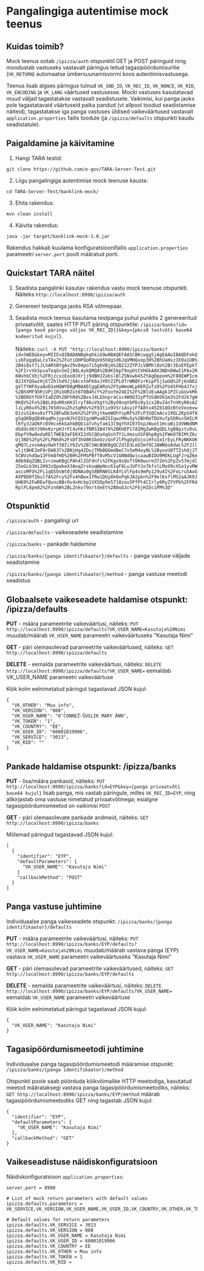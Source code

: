 # Pangalingiga autentimise mock teenus

## Kuidas toimib?

Mock teenus ootab `/ipizza/auth` otspunktil GET ja POST päringuid ning moodustab vastuseks vastavalt päringus leitud tagasipöördumisurlile (`VK_RETURN`) automaatse ümbersuunamisvormi koos autentimisvastusega.

Teenus lisab algses päringus tulnud `VK_SND_ID`, `VK_REC_ID`, `VK_NONCE`, `VK_RID`, `VK_ENCODING` ja `VK_LANG` väärtused vastusesse. Mocki vastuses kasutatavad muud väljad tagastatakse vastavalt seadistusele. Vaikimisi, kui panga jaoks pole tagastatavaid väärtuseid paika pandud (vt allpool toodud seadistamise näiteid), tagastatakse iga panga vastuses üldised vaikeväärtused vastavalt `application.properties` failis toodule (ja `/ipizza/defaults` otspunkti kaudu seadistatule).


## Paigaldamine ja käivitamine

1. Hangi TARA testid:

 `git clone https://github.com/e-gov/TARA-Server-Test.git`

2. Liigu pangalingiga autentimise mock teenuse kausta:

 `cd TARA-Server-Test/banklink-mock/`

3. Ehita rakendus:

 `mvn clean install`

4. Käivita rakendus:

 `java -jar target/banklink-mock-1.0.jar`

Rakendus hakkab kuulama konfiguratsioonifailis `application.properties` parameetri `server.port` poolt määratud porti.


## Quickstart TARA näitel

1. Seadista pangalinki kasutav rakendus vastu mock teenuse otspunkti. Näiteks `http://localhost:8990/ipizza/auth`

2. Genereeri testpanga jaoks RSA võtmepaar.

3. Seadista mock teenus kasutama testpanga puhul punktis 2 genereeritud privaatvõtit, saates HTTP PUT päring otspunktile: `/ipizza/banks?id={panga kood päringu väljas VK_REC_ID}}&key={pkcs8 testvõti base64 kodeeritud kujul}`. <br><br>Näiteks: `curl -X PUT "http://localhost:8990/ipizza/banks?id=SWED&key=MIIEvQIBADANBgkqhkiG9w0BAQEFAASCBKcwggSjAgEAAoIBAQDFekQLsbFpgq6aLcxTAx2%2FutiQHPQoR8qVm5hDgSd6JqVMHQxop3H%2BhUaHvzIE0a1UB%2B4iQst7iJLhARSBYgAvZ9v04po7i5gbVBjm%2B212ZYPJiVBMhl8o%2Br3EoEFEpkT%2FIrvVkSpvaTeqGvSmIjB8L4ykQMQA%2B4K5bpT9xpOtCVHGkA8X3NDnDWwI1PAx2RKWvhbCVbj%2FRjzcxzEoo0JXrjj9dBHJZabslBlZSNvwb45ZtAgDppom%2F88EWPIcm82JXYQGwzHjETZhlhd9Jj6AcstmFK6xJYRYZZPL0TrWN8FzrKipF5jIwUQ%2Fj6nB82gVlTYWF6yaAoD1eHQWYDAgMBAAECggEARa%2FSyWmoWLp0ERZuTzD%2FU4SFHb4J7xj%2BhXMF9XRjUPjIRibORZxt6TOB4hcY%2FooYm24EI%2F%2BlUEuAAgk1PZCuGUvkMk%2BDRXtfUkYIaDZ0%2BFhR4%2BxvJ4LEbnpraCsc4W9Q31yPTUS8KOkSm3%2Fd2k7gW0KQV%2Fo%2B8LXQuM0sKK3lryf86uVXgt%2ByO9nqYbPDi0y1cx2BvZ4nTnVKyR0sA2lzLyR6vX%2Bi7658VxuZhzSqMdv%2F83tio9VSriAsyiFfA8tx45Z01QOzBteVexmvwD1zvS1Axo0xfT%2BFwDb3ekh2%2FVhjtkweWOhYspRF%2FcP3SQCmAcx19QL2KpS4f8gSqQKBgQD4KqqMvjypvNJhCQ32gzWPwaBZSIqwzM0uSy%2BhRmTDUXufp5DRoz5HILMlKYy3JaD6Fc0VHcx6kGahkBQb1aTvhyfam13l9gYhXI07OspzNuot1HcoBiIdVWNdNMdGddcd6YJ9HxKzrpHJrFC4vhKzTNRS1B476%2BKHEP17AIMgZwKBgQDLtgB8pztv8vLDbpfV9w0odaRElTWEB3aFEKXI2d5CQOaXqGshTY1LXmzuXSF8hp8g%2FWeO7BIMtZ6cUj3NE%2Fp%2FLPNk0%2FsDf3hO8KSboUzzGnF2lPhgUyEUjoiHfoIeIrEyLFRyNKKUKgMQ7LzxsmAqvOwhf30IiY6Zv%2Bl5WcBQKBgQCZdlD3LeD3mfOC3AWNboAdwL%2F21lwljtBHE2mF0rEW83l%2BNjHg4ZDujTMbBQGmdBeC7x5eM4oyNL%2ByoxU8TTZshOjJT5CWVzhdQw13FhkBfHD%2BH%2FMSPBff8vMScV1GNNdQwjcaawBIDU9MEKLUgFJrqZ6eA0b98qZQBLIvrzewKBgCPAh4lZGFdnfi%2FKgx9sQoTtUK0wurm3TZe%2FpZv57mjdl25oGLb3Hi2H93zQpwkeX3AoqZrskoqWpNnc61qF8LuJUFYJo7kfxlLMo99cXSo1yvMWascoMFU%2FL1qQSOsWt0j0DNAu0gS8BRN0SLKAYLVlFp4s9mPp129u4I%2FoLru5AoGAXP8D0fIbul7A%2Fcy%2Fx4hBwx1fRw1DUy8k0xPqkJA2pkn%2F9elKxflMS2aAJK9JUHK0%2FwREwfQuncBBrOv4xHckp1VX5Dp9e5710zou5PfPt4CIrly6RyZYVPb%2FFR4RplPL8pe82%2Fzn6W%2BLZnkv79xrtdeEt%2B0ub3c%2FbjHIDciPM%3D"`

## Otspunktid

`/ipizza/auth` - pangalingi url

`/ipizza/defaults` - vaikeseadete seadistamine

`/ipizza/banks` - pankade haldamine

`/ipizza/banks/{panga identifikaator}/defaults` - panga vastuse väljade seadistamine

`/ipizza/banks/{panga identifikaator}/method` - panga vastuse meetodi seadistus


## Globaalsete vaikeseadete haldamise otspunkt: /ipizza/defaults


**PUT** - määra parameetrite vaikeväärtusi, näiteks:
`PUT http://localhost:8990/ipizza/defaults?VK_USER_NAME=Kasutaja%20Nimi`
muudab/määrab `VK_USER_NAME` parameetri vaikeväärtuseks "Kasutaja Nimi"
 

**GET** - päri olemasolevad parameetrite vaikeväärtused, näiteks:
`GET http://localhost:8990/ipizza/defaults`
 

**DELETE** - eemalda parameetrite vaikeväärtusi, näiteks:
`DELETE http://localhost:8990/ipizza/defaults?VK_USER_NAME=`
eemaldab VK_USER_NAME parameetri vaikeväärtuse

Kõik kolm eelnimetatud päringut tagastavad JSON kujul:
````
{
  "VK_OTHER": "Muu info",
  "VK_VERSION": "008",
  "VK_USER_NAME": "O’CONNEŽ-ŠUSLIK MARY ÄNN",
  "VK_TOKEN": "1",
  "VK_COUNTRY": "EE",
  "VK_USER_ID": "60001019906",
  "VK_SERVICE": "3013",
  "VK_RID": ""
}
````

## Pankade haldamise otspunkt: /ipizza/banks

**PUT** - lisa/määra pankasid, näiteks:
`PUT http://localhost:8990/ipizza/banks?id=EYP&key={panga privaatvõti base64 kujul}`
lisab panga, mis vastab päringule, milles `VK_REC_ID=EYP`, ning allkirjastab oma vastuse nimetatud privaatvõtmega; esialgne tagasipöördumismeetod on vaikimisi `POST`


**GET** - päri olemasolevate pankade andmeid, näiteks:
`GET http://localhost:8990/ipizza/banks`

Mõlemad päringud tagastavad JSON kujul:
````
[
  {
    "identifier": "EYP",
    "defaultParameters": {
      "VK_USER_NAME": "Kasutaja Nimi"
    }
    "callbackMethod": "POST"
  }
]
````


## Panga vastuse juhtimine

Individuaalse panga vaikeseadete otspunkt: `/ipizza/banks/{panga identifikaator}/defaults`


**PUT** - määra parameetrite vaikeväärtusi, näiteks:
`PUT http://localhost:8990/ipizza/banks/EYP/defaults?VK_USER_NAME=Kasutaja%20Nimi`
muudab/määrab vastava panga (EYP) vastava `VK_USER_NAME` parameetri vaikeväärtuseks "Kasutaja Nimi"
 

**GET** - päri olemasolevad parameetrite vaikeväärtused, näiteks:
`GET http://localhost:8990/ipizza/banks/EYP/defaults`
 

**DELETE** - eemalda parameetrite vaikeväärtusi, näiteks:
`DELETE http://localhost:8990/ipizza/banks/EYP/defaults?VK_USER_NAME=`
eemaldab `VK_USER_NAME` parameetri vaikeväärtuse

Kõik kolm eelnimetatud päringut tagastavad JSON kujul:
````
{
  "VK_USER_NAME": "Kasutaja Nimi"
}
````

## Tagasipöördumismeetodi juhtimine

Individuaalse panga tagasipöördumismeetodi määramise otspunkt: `/ipizza/banks/{panga identifikaator}/method`

Otspunkti poole saab pöörduda kõikvõimalike HTTP meetodiga, kasutatud meetod määrataksegi vastava panga tagasipöördumismeetodiks, näiteks:
`GET http://localhost:8990/ipizza/banks/EYP/method`
määrab tagasipöördumismeetodiks GET ning tagastab JSON kujul:

````
{
  "identifier": "EYP",
  "defaultParameters": {
    "VK_USER_NAME": "Kasutaja Nimi"
  },
  "callbackMethod": "GET"
}
````

## Vaikeseadistuse näidiskonfiguratsioon

Näidiskonfiguratsioon `application.properties`:

 
````
server.port = 8990

# List of mock return parameters with default values
ipizza.defaults.parameters = VK_SERVICE,VK_VERSION,VK_USER_NAME,VK_USER_ID,VK_COUNTRY,VK_OTHER,VK_TOKEN,VK_RID

# Default values for return parameters
ipizza.defaults.VK_SERVICE = 3013
ipizza.defaults.VK_VERSION = 008
ipizza.defaults.VK_USER_NAME = Kasutaja Nimi
ipizza.defaults.VK_USER_ID = 60001019906
ipizza.defaults.VK_COUNTRY = EE
ipizza.defaults.VK_OTHER = Muu info
ipizza.defaults.VK_TOKEN = 1
ipizza.defaults.VK_RID =
````
